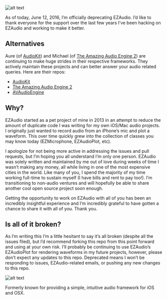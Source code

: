 ![alt text](https://cloud.githubusercontent.com/assets/1275640/15996081/9f676e26-30d8-11e6-893b-c2135dd7d3c7.png "EZAudioDeprecatedLogo")

As of today, June 12, 2016, I’m officially deprecating EZAudio. I’d like to thank everyone for the support over the last few years I’ve been hacking on EZAudio and working to make it better.

## Alternatives

Aure (of [AudioKit](http://audiokit.io/)) and Michael (of [The Amazing Audio Engine 2](https://github.com/TheAmazingAudioEngine/TheAmazingAudioEngine2)) are continuing to make huge strides in their respective frameworks. They actively maintain these projects and can better answer your audio related queries. Here are their repos:

- [AudioKit](https://github.com/audiokit/AudioKit)
- [The Amazing Audio Engine 2](https://github.com/TheAmazingAudioEngine/TheAmazingAudioEngine2)
- [AVAudioEngine](https://developer.apple.com/library/ios/documentation/AVFoundation/Reference/AVAudioEngine_Class/)

## Why?

EZAudio started as a pet project of mine in 2013 in an attempt to reduce the amount of duplicate code I was writing for my own iOS/Mac audio projects. I originally just wanted to record audio from an iPhone’s mic and plot a waveform. This over time quickly grew into the collection of classes you may know today (EZMicrophone, EZAudioPlot, etc). 

I apologize for not being more active in addressing the issues and pull requests, but I’m hoping you all understand I’m only one person. EZAudio was solely written and maintained by me out of love during weeks of time I wasn’t making any money, all while living in one of the most expensive cities in the world. Like many of you, I spend the majority of my time working full-time to sustain myself (I have bills and rent to pay too!). I’m transitioning to non-audio ventures and will hopefully be able to share another cool open source project soon enough. 

Getting the opportunity to work on EZAudio with all of you has been an incredibly insightful experience and I’m incredibly grateful to have gotten a chance to share it with all of you. Thank you.

## Is all of it broken?

As I’m writing this I’m a little hesitant to say it’s all broken (despite all the issues filed), but I’d recommend forking this repo from this point forward and using at your own risk. I’ll probably be continuing to use EZAudio’s EZAudioPlot for rendering waveforms in my future projects, however, please don’t expect any updates to this repo. Deprecated means I won’t be responding to issues, EZAudio-related emails, or pushing any new changes to this repo. 

![alt text](http://i.imgur.com/ll5q68r.png "EZAudioLogo")

Formerly known for providing a simple, intuitive audio framework for iOS and OSX.
